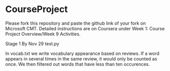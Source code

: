# CourseProject

Please fork this repository and paste the github link of your fork on Microsoft CMT. Detailed instructions are on Coursera under Week 1: Course Project Overview/Week 9 Activities.

Stage 1 By Nov 29
test.py

In vocab.txt we write vocabulary appearance based on reviews. If a word appears in several times in the same review, it would only be counted as once. We then filtered out words that have less than ten occurences.

